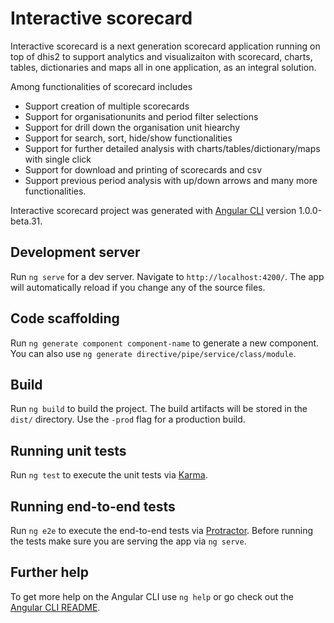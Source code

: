# Interactive scorecard

Interactive scorecard is a next generation scorecard application running on top of dhis2 to support analytics and visualizaiton with scorecard, charts, tables, dictionaries and maps all in one application, as an integral solution.

Among functionalities of scorecard includes
- Support creation of multiple scorecards
- Support for organisationunits and period filter selections
- Support for drill down the organisation unit hiearchy
- Support for search, sort, hide/show functionalities
- Support for further detailed analysis with charts/tables/dictionary/maps with single click
- Support for download and printing of scorecards and csv
- Support previous period analysis with up/down arrows
and many more functionalities.

Interactive scorecard project was generated with [Angular CLI](https://github.com/angular/angular-cli) version 1.0.0-beta.31.

## Development server
Run `ng serve` for a dev server. Navigate to `http://localhost:4200/`. The app will automatically reload if you change any of the source files.

## Code scaffolding

Run `ng generate component component-name` to generate a new component. You can also use `ng generate directive/pipe/service/class/module`.

## Build

Run `ng build` to build the project. The build artifacts will be stored in the `dist/` directory. Use the `-prod` flag for a production build.

## Running unit tests

Run `ng test` to execute the unit tests via [Karma](https://karma-runner.github.io).

## Running end-to-end tests

Run `ng e2e` to execute the end-to-end tests via [Protractor](http://www.protractortest.org/).
Before running the tests make sure you are serving the app via `ng serve`.

## Further help

To get more help on the Angular CLI use `ng help` or go check out the [Angular CLI README](https://github.com/angular/angular-cli/blob/master/README.md).
